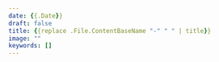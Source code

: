 ```yaml
---
date: {{.Date}}
draft: false
title: {{replace .File.ContentBaseName "-" " " | title}}
image: ""
keywords: []
---
```

